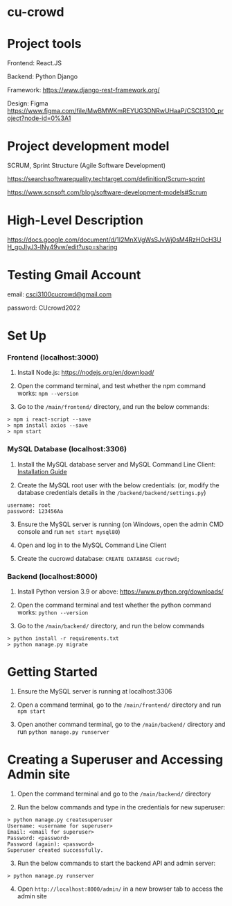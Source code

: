 # cu-crowd


# Project tools

Frontend: React.JS

Backend: Python Django

Framework: https://www.django-rest-framework.org/

Design: Figma https://www.figma.com/file/MwBMWKmREYUG3DNRwUHaaP/CSCI3100_project?node-id=0%3A1


# Project development model

SCRUM, Sprint Structure (Agile Software Development)

https://searchsoftwarequality.techtarget.com/definition/Scrum-sprint

https://www.scnsoft.com/blog/software-development-models#Scrum


# High-Level Description

https://docs.google.com/document/d/1I2MnXVgWsSJvWj0sM4RzHOcH3UH_gpJIyJ3-lNy49vw/edit?usp=sharing


# Testing Gmail Account

email:  csci3100cucrowd@gmail.com 

password:  CUcrowd2022

# Set Up

### Frontend (localhost:3000)

1. Install Node.js: https://nodejs.org/en/download/

1. Open the command terminal, and test whether the npm command works: `npm --version`

1. Go to the `/main/frontend/` directory, and run the below commands:
```
> npm i react-script --save
> npm install axios --save
> npm start
```

### MySQL Database (localhost:3306)

1. Install the MySQL database server and MySQL Command Line Client: [Installation Guide](https://docs.oracle.com/en/java/java-components/advanced-management-console/2.23/install-guide/mysql-database-installation-and-configuration-advanced-management-console.html#GUID-12323233-07E3-45C2-B77A-F35B3BBA6592)

1. Create the MySQL root user with the below credentials: (or, modify the database credentials details in the `/backend/backend/settings.py`)
```
username: root
password: 123456Aa
```
3. Ensure the MySQL server is running (on Windows, open the admin CMD console and run `net start mysql80`)

4. Open and log in to the MySQL Command Line Client

5. Create the cucrowd database: `CREATE DATABASE cucrowd;`

### Backend (localhost:8000)

1. Install Python version 3.9 or above: https://www.python.org/downloads/

1. Open the command terminal and test whether the python command works: `python --version`

1. Go to the `/main/backend/` directory, and run the below commands
```
> python install -r requirements.txt
> python manage.py migrate
```

# Getting Started

1. Ensure the MySQL server is running at localhost:3306

1. Open a command terminal, go to the `/main/frontend/` directory and run `npm start`

1. Open another command terminal, go to the `/main/backend/` directory and run `python manage.py runserver`

# Creating a Superuser and Accessing Admin site

1. Open the command terminal and go to the `/main/backend/` directory

1. Run the below commands and type in the credentials for new superuser:
```
> python manage.py createsuperuser
Username: <username for superuser>
Email: <email for superuser>
Password: <password>
Password (again): <password>
Superuser created successfully.
```
3. Run the below commands to start the backend API and admin server:
```
> python manage.py runserver
```
4. Open `http://localhost:8000/admin/` in a new browser tab to access the admin site
